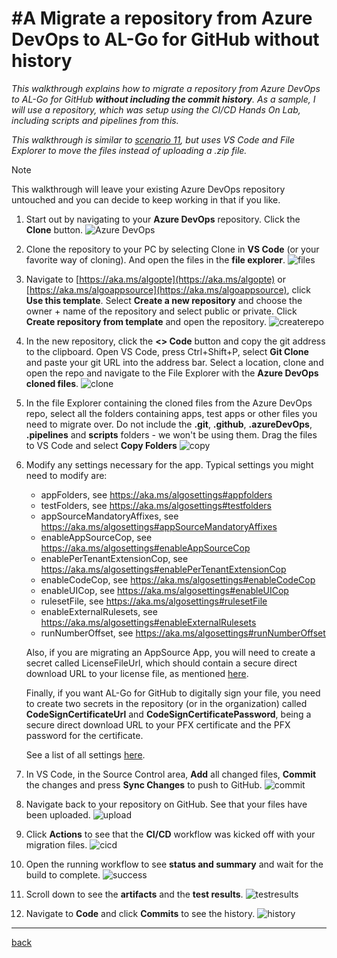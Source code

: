 # #A Migrate a repository from Azure DevOps to AL-Go for GitHub without history

*This walkthrough explains how to migrate a repository from Azure DevOps to AL-Go for GitHub **without including the commit history**. As a sample, I will use a repository, which was setup using the CI/CD Hands On Lab, including scripts and pipelines from this.*

*This walkthrough is similar to [scenario 11](SetupCiCdForExistingAppSourceApp.md), but uses VS Code and File Explorer to move the files instead of uploading a .zip file.*

> [!NOTE]
> This walkthrough will leave your existing Azure DevOps repository untouched and you can decide to keep working in that if you like.

1. Start out by navigating to your **Azure DevOps** repository. Click the **Clone** button.
   ![Azure DevOps](https://github.com/microsoft/AL-Go/assets/10775043/3e61f1c1-6e29-477e-a5da-92bf3228005a)

1. Clone the repository to your PC by selecting Clone in **VS Code** (or your favorite way of cloning). And open the files in the **file explorer**.
   ![files](https://github.com/microsoft/AL-Go/assets/10775043/f9925c6a-215b-4475-a062-9aeb20a2f1ee)

1. Navigate to [https://aka.ms/algopte](https://aka.ms/algopte) or [https://aka.ms/algoappsource](https://aka.ms/algoappsource), click **Use this template**. Select **Create a new repository** and choose the owner + name of the repository and select public or private. Click **Create repository from template** and open the repository.
   ![createrepo](https://github.com/microsoft/AL-Go/assets/10775043/8b253c09-36aa-4334-94d1-9541f328ff06)

1. In the new repository, click the **\<> Code** button and copy the git address to the clipboard. Open VS Code, press Ctrl+Shift+P, select **Git Clone** and paste your git URL into the address bar. Select a location, clone and open the repo and navigate to the File Explorer with the **Azure DevOps cloned files**.
   ![clone](https://github.com/microsoft/AL-Go/assets/10775043/94d1b0cd-96b4-48cb-bc10-0433d0e13e6c)

1. In the file Explorer containing the cloned files from the Azure DevOps repo, select all the folders containing apps, test apps or other files you need to migrate over. Do not include the **.git**, **.github**, **.azureDevOps**, **.pipelines** and **scripts** folders - we won't be using them. Drag the files to VS Code and select **Copy Folders**
   ![copy](https://github.com/microsoft/AL-Go/assets/10775043/485d8117-f81e-4f18-8630-391d466ee5b6)

1. Modify any settings necessary for the app. Typical settings you might need to modify are:

   - appFolders, see https://aka.ms/algosettings#appfolders
   - testFolders, see https://aka.ms/algosettings#testfolders
   - appSourceMandatoryAffixes, see https://aka.ms/algosettings#appSourceMandatoryAffixes
   - enableAppSourceCop, see https://aka.ms/algosettings#enableAppSourceCop
   - enablePerTenantExtensionCop, see https://aka.ms/algosettings#enablePerTenantExtensionCop
   - enableCodeCop, see https://aka.ms/algosettings#enableCodeCop
   - enableUICop, see https://aka.ms/algosettings#enableUICop
   - rulesetFile, see https://aka.ms/algosettings#rulesetFile
   - enableExternalRulesets, see https://aka.ms/algosettings#enableExternalRulesets
   - runNumberOffset, see https://aka.ms/algosettings#runNumberOffset

   Also, if you are migrating an AppSource App, you will need to create a secret called LicenseFileUrl, which should contain a secure direct download URL to your license file, as mentioned [here](SetupCiCdForExistingAppSourceApp.md).

   Finally, if you want AL-Go for GitHub to digitally sign your file, you need to create two secrets in the repository (or in the organization) called **CodeSignCertificateUrl** and **CodeSignCertificatePassword**, being a secure direct download URL to your PFX certificate and the PFX password for the certificate.

   See a list of all settings [here](settings.md).

1. In VS Code, in the Source Control area, **Add** all changed files, **Commit** the changes and press **Sync Changes** to push to GitHub.
   ![commit](https://github.com/microsoft/AL-Go/assets/10775043/b5e0a078-581b-4a1b-bcbf-6b1e0f684255)

1. Navigate back to your repository on GitHub. See that your files have been uploaded.
   ![upload](https://github.com/microsoft/AL-Go/assets/10775043/a0e37ff1-6b9a-4a09-973e-79e3b2d06ad0)

1. Click **Actions** to see that the **CI/CD** workflow was kicked off with your migration files.
   ![cicd](https://github.com/microsoft/AL-Go/assets/10775043/2768cc67-dff4-47d6-906f-8c2eb3761e35)

1. Open the running workflow to see **status and summary** and wait for the build to complete.
   ![success](https://github.com/microsoft/AL-Go/assets/10775043/1f1a7e3e-f8f4-4b5f-805d-c5357439c527)

1. Scroll down to see the **artifacts** and the **test results**.
   ![testresults](https://github.com/microsoft/AL-Go/assets/10775043/130aef13-dbf1-4a4b-987c-74df6f915790)

1. Navigate to **Code** and click **Commits** to see the history.
   ![history](https://github.com/microsoft/AL-Go/assets/10775043/7458a5cf-356d-41f1-8e48-5805dec584d6)

______________________________________________________________________

[back](../README.md)
